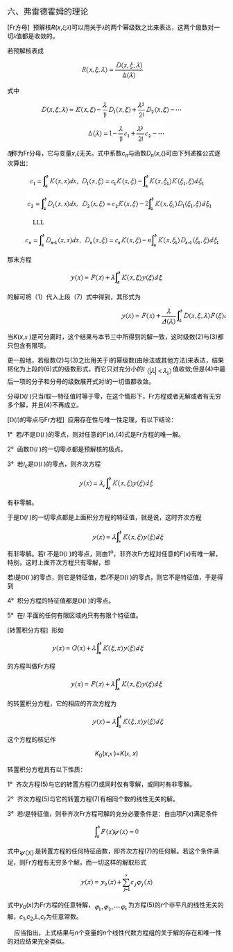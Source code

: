 <div class=Section1>
<p class=MsoNormal align=left style='text-align:left'><span lang=ZH-CN
style='font-size:14.0pt;font-family:宋体_GB2312'>六、弗雷德霍姆的理论</span></p>
<p class=MsoNormal align=left style='text-align:left'><span lang=EN-US
style='color:black'>[Fr</span><span lang=ZH-CN style='font-family:宋体_GB2312;
color:black'>方母</span><span lang=EN-US style='color:black'>]&nbsp; </span><span
lang=ZH-CN style='font-family:宋体_GB2312;color:black'>预解核</span><i><span
lang=EN-US style='color:black'>R</span></i><span lang=EN-US style='color:black'>(<i>x</i>,</span><i><span
lang=ZH-CN style='font-family:宋体_GB2312;color:black'>ξ</span></i><span
lang=EN-US style='color:black'>;</span><i><span lang=ZH-CN style='font-family:
宋体_GB2312;color:black'>λ</span></i><span lang=EN-US style='color:black'>)</span><span
lang=ZH-CN style='font-family:宋体_GB2312;color:black'>可以用关于</span><i><span
lang=ZH-CN style='font-family:宋体_GB2312;color:black'>λ</span></i><span
lang=ZH-CN style='font-family:宋体_GB2312;color:black'>的两个幂级数之比来表达，这两个级数对一切</span><i><span
lang=ZH-CN style='font-family:宋体_GB2312;color:black'>λ</span></i><span
lang=ZH-CN style='font-family:宋体_GB2312;color:black'>值都是收敛的。</span></p>
<p class=MsoNormal align=left style='text-align:left'><span lang=ZH-CN
style='font-family:宋体_GB2312;color:black'>若预解核表成</span></p>
<pre style='text-align:right' align=right><span lang=EN-US style='color:black'>&nbsp;&nbsp;&nbsp;&nbsp;&nbsp;&nbsp;&nbsp;&nbsp;&nbsp;&nbsp;&nbsp;&nbsp;&nbsp;&nbsp;&nbsp;&nbsp;&nbsp;&nbsp;&nbsp; </span><sub><span
lang=EN-US style='font-size:10.5pt;color:black'><img width=147 height=44
src="res/17e9d95da129bdd93c34fb6cc6aaaa52_5827_files/image002.gif" u1:shapes="_x0000_i1025"
align=absmiddle></span></sub><span lang=EN-US style='color:black'>&nbsp;&nbsp;&nbsp;&nbsp;&nbsp;&nbsp;&nbsp;&nbsp;&nbsp;&nbsp;&nbsp;&nbsp;&nbsp;&nbsp;&nbsp;&nbsp;&nbsp;&nbsp;&nbsp;&nbsp;&nbsp;&nbsp;&nbsp;&nbsp;&nbsp;&nbsp;(1)</span></pre>
<p class=MsoNormal align=left style='text-align:left'><span lang=ZH-CN
style='font-family:宋体_GB2312;color:black'>式中</span></p>
<pre style='text-align:right' align=right><span lang=EN-US style='color:black'>&nbsp;&nbsp;&nbsp;&nbsp;&nbsp;&nbsp;&nbsp; &nbsp;</span><sub><span
lang=EN-US style='font-size:10.5pt;color:black'><img width=329 height=41
src="res/17e9d95da129bdd93c34fb6cc6aaaa52_5827_files/image004.gif" u1:shapes="_x0000_i1026"
align=absmiddle></span></sub><span lang=EN-US style='color:black'>&nbsp;&nbsp;&nbsp;&nbsp;&nbsp;&nbsp;&nbsp;&nbsp;&nbsp;&nbsp;&nbsp;&nbsp;&nbsp;(2)</span></pre><pre
style='text-align:right' align=right><span lang=EN-US style='color:black'>&nbsp;&nbsp;&nbsp;&nbsp;&nbsp;&nbsp;&nbsp;&nbsp;&nbsp;&nbsp;&nbsp;&nbsp;&nbsp;&nbsp;&nbsp;&nbsp;&nbsp;&nbsp;&nbsp;&nbsp;&nbsp; </span><sub><span
lang=EN-US style='font-size:10.5pt;color:black'><img width=179 height=41
src="res/17e9d95da129bdd93c34fb6cc6aaaa52_5827_files/image006.gif" u1:shapes="_x0000_i1027"
align=absmiddle></span></sub><span lang=EN-US style='color:black'>&nbsp;&nbsp;&nbsp;&nbsp;&nbsp;&nbsp;&nbsp;&nbsp;&nbsp;&nbsp;&nbsp;&nbsp;&nbsp;&nbsp;&nbsp;&nbsp;&nbsp;&nbsp;&nbsp;&nbsp;&nbsp;&nbsp;&nbsp;(3)</span></pre>
<p class=MsoNormal align=left style='text-align:left'><span lang=ZH-CN
style='font-family:宋体_GB2312;color:black;letter-spacing:-3.0pt'>Δ</span><span
lang=EN-US style='font-family:宋体_GB2312;color:black;letter-spacing:-3.0pt'>(</span><span
lang=ZH-CN style='font-family:宋体_GB2312;color:black;letter-spacing:-3.0pt'>λ</span><span
lang=EN-US style='font-family:宋体_GB2312;color:black;letter-spacing:-3.0pt'>)</span><span
lang=ZH-CN style='font-family:宋体_GB2312;color:black'>称为</span><span lang=EN-US
style='color:black'>Fr</span><span lang=ZH-CN style='font-family:宋体_GB2312;
color:black'>分母，它与变量</span><i><span lang=EN-US style='color:black'>x</span></i><span
lang=EN-US style='color:black'>,</span><i><span lang=ZH-CN style='font-family:
宋体_GB2312;color:black'>ξ</span></i><span lang=ZH-CN style='font-family:宋体_GB2312;
color:black'>无关。式中系数</span><i><span lang=EN-US style='color:black'>c<sub>n</sub></span></i><span
lang=ZH-CN style='font-family:宋体_GB2312;color:black'>与函数</span><i><span
lang=EN-US style='color:black'>D<sub>n</sub></span></i><span lang=EN-US
style='color:black'>(<i>x</i>,</span><i><span lang=ZH-CN style='font-family:
宋体_GB2312;color:black'>ξ</span></i><span lang=EN-US style='color:black'>)</span><span
lang=ZH-CN style='font-family:宋体_GB2312;color:black'>可由下列递推公式逐次算出：</span></p>
<p class=MsoNormal align=center style='text-align:center'><span lang=EN-US
style='color:black'>&nbsp;</span><sub><span lang=EN-US style='font-size:10.5pt;
color:black'><img width=115 height=35
src="res/17e9d95da129bdd93c34fb6cc6aaaa52_5827_files/image008.gif" u1:shapes="_x0000_i1028"></span></sub><span
lang=EN-US style='color:black'>&nbsp;</span><sub><span lang=EN-US
style='font-size:10.5pt;color:black'><img width=288 height=35
src="res/17e9d95da129bdd93c34fb6cc6aaaa52_5827_files/image010.gif" u1:shapes="_x0000_i1029"></span></sub></p>
<p class=MsoNormal align=center style='text-align:center'><span lang=EN-US
style='color:black'>&nbsp;&nbsp;&nbsp; </span><sub><span lang=EN-US
style='font-size:10.5pt;color:black'><img width=121 height=35
src="res/17e9d95da129bdd93c34fb6cc6aaaa52_5827_files/image012.gif" u1:shapes="_x0000_i1039"></span></sub><span
lang=EN-US style='color:black'>&nbsp;</span><sub><span lang=EN-US
style='font-size:10.5pt;color:black'><img width=304 height=35
src="res/17e9d95da129bdd93c34fb6cc6aaaa52_5827_files/image014.gif" u1:shapes="_x0000_i1040"></span></sub></p>
<p class=MsoNormal><span lang=EN-US style='color:black'>&nbsp;&nbsp;&nbsp;&nbsp;&nbsp;&nbsp;&nbsp;&nbsp;&nbsp;&nbsp;&nbsp;&nbsp;&nbsp;&nbsp;
</span><span lang=EN-US style='font-family:"MT Extra";color:black'>LLL</span></p>
<p class=MsoNormal align=center style='text-align:center'><span lang=EN-US
style='color:black'>&nbsp;&nbsp;&nbsp;&nbsp;&nbsp;&nbsp; </span><sub><span
lang=EN-US style='font-size:10.5pt;color:black'><img width=132 height=35
src="res/17e9d95da129bdd93c34fb6cc6aaaa52_5827_files/image016.gif" u1:shapes="_x0000_i1041"></span></sub><span
lang=EN-US style='color:black'>&nbsp;</span><sub><span lang=EN-US
style='font-size:10.5pt;color:black'><img width=316 height=35
src="res/17e9d95da129bdd93c34fb6cc6aaaa52_5827_files/image018.gif" u1:shapes="_x0000_i1042"></span></sub></p>
<p class=MsoNormal align=left style='text-align:left'><span lang=ZH-CN
style='font-family:宋体_GB2312;color:black'>那末方程</span></p>
<p class=MsoNormal align=center style='text-align:center'><sub><span
lang=EN-US style='font-size:10.5pt;color:black'><img width=216 height=35
src="res/17e9d95da129bdd93c34fb6cc6aaaa52_5827_files/image020.gif" u1:shapes="_x0000_i1043"></span></sub></p>
<p class=MsoNormal align=left style='text-align:left'><span lang=ZH-CN
style='font-family:宋体_GB2312;color:black'>的解可将（</span><span lang=EN-US
style='color:black'>1</span><span lang=ZH-CN style='font-family:宋体_GB2312;
color:black'>）代入上段（</span><span lang=EN-US style='color:black'>7</span><span
lang=ZH-CN style='font-family:宋体_GB2312;color:black'>）式中得到，其形式为</span></p>
<pre style='text-align:right' align=right><span lang=EN-US style='color:black'>&nbsp;&nbsp;&nbsp;&nbsp;&nbsp;&nbsp;&nbsp;&nbsp;&nbsp;&nbsp;&nbsp;&nbsp;&nbsp;&nbsp;&nbsp;&nbsp;&nbsp;&nbsp;&nbsp;&nbsp;&nbsp;&nbsp;&nbsp;&nbsp;&nbsp;&nbsp;&nbsp;&nbsp;&nbsp;&nbsp; <sub><img
width=260 height=44 src="res/17e9d95da129bdd93c34fb6cc6aaaa52_5827_files/image022.gif"
u1:shapes="_x0000_i1044" align=absmiddle></sub>&nbsp;&nbsp;&nbsp;&nbsp;&nbsp;&nbsp;&nbsp;&nbsp;&nbsp;&nbsp;&nbsp;&nbsp;&nbsp;&nbsp;&nbsp;&nbsp;&nbsp;&nbsp;&nbsp; </span><span
lang=ZH-CN style='font-family:宋体_GB2312;color:black'>（</span><span lang=EN-US
style='color:black'>4</span><span lang=ZH-CN style='font-family:宋体_GB2312;
color:black'>）</span></pre>
<p class=MsoNormal align=left style='text-align:left'><span lang=ZH-CN
style='font-family:宋体_GB2312;color:black'>当</span><i><span lang=EN-US
style='color:black'>K</span></i><span lang=EN-US style='color:black'>(<i>x</i>,</span><i><span
lang=EN-US style='font-family:Symbol;color:black'>x</span><span lang=EN-US
style='color:black'> </span></i><span lang=EN-US style='color:black'>)</span><span
lang=ZH-CN style='font-family:宋体_GB2312;color:black'>是可分离时，这个结果与本节三中所得到的解一致，这时级数</span><span
lang=EN-US style='color:black'>(2)</span><span lang=ZH-CN style='font-family:
宋体_GB2312;color:black'>与</span><span lang=EN-US style='color:black'>(3)</span><span
lang=ZH-CN style='font-family:宋体_GB2312;color:black'>都只包含有限项。</span></p>
<p class=MsoNormal align=left style='text-align:left'><span lang=ZH-CN
style='font-family:宋体_GB2312;color:black'>更一般地，若级数</span><span lang=EN-US
style='color:black'>(2)</span><span lang=ZH-CN style='font-family:宋体_GB2312;
color:black'>与</span><span lang=EN-US style='color:black'>(3)</span><span
lang=ZH-CN style='font-family:宋体_GB2312;color:black'>之比用关于</span><i><span
lang=EN-US style='font-family:Symbol;color:black'>l</span></i><span lang=ZH-CN
style='font-family:宋体_GB2312;color:black'>的幂级数</span><span lang=EN-US
style='color:black'>(</span><span lang=ZH-CN style='font-family:宋体_GB2312;
color:black'>由除法或其他方法</span><span lang=EN-US style='color:black'>)</span><span
lang=ZH-CN style='font-family:宋体_GB2312;color:black'>来表达，结果将化为上段的</span><span
lang=EN-US style='color:black'>(6)</span><span lang=ZH-CN style='font-family:
宋体_GB2312;color:black'>式的级数形式，而它只对充分小的</span><i><span lang=EN-US
style='font-family:Symbol;color:black'>l</span><span lang=EN-US
style='color:black'> </span></i><i><sub><span lang=EN-US style='font-size:10.5pt;
color:black'><img width=61 height=27
src="res/17e9d95da129bdd93c34fb6cc6aaaa52_5827_files/image024.gif" u1:shapes="_x0000_i1045"
align=absmiddle></span></sub></i><span lang=ZH-CN style='font-family:宋体_GB2312;
color:black'>值收敛</span><span lang=EN-US style='color:black'>;</span><span
lang=ZH-CN style='font-family:宋体_GB2312;color:black'>但是</span><span lang=EN-US
style='color:black'>(4)</span><span lang=ZH-CN style='font-family:宋体_GB2312;
color:black'>中最后一项的分子和分母的级数展开式对</span><i><span lang=EN-US style='font-family:
Symbol;color:black'>l</span></i><span lang=ZH-CN style='font-family:宋体_GB2312;
color:black'>的一切值都收敛。</span></p>
<p class=MsoNormal align=left style='text-align:left'><span lang=ZH-CN
style='font-family:宋体_GB2312;color:black'>分母</span><span lang=EN-US
style='font-family:Symbol;color:black'>D</span><span lang=EN-US
style='color:black'>(</span><i><span lang=EN-US style='font-family:Symbol;
color:black'>l</span></i><span lang=EN-US style='color:black'> )</span><span
lang=ZH-CN style='font-family:宋体_GB2312;color:black'>只当</span><i><span
lang=EN-US style='font-family:Symbol;color:black'>l</span></i><span lang=ZH-CN
style='font-family:宋体_GB2312;color:black'>取一特征值时等于零，在这个情形下，</span><span
lang=EN-US style='color:black'>Fr</span><span lang=ZH-CN style='font-family:
宋体_GB2312;color:black'>方程或者无解或者有无穷多个解，并且</span><span lang=EN-US
style='color:black'>(4)</span><span lang=ZH-CN style='font-family:宋体_GB2312;
color:black'>不再成立。</span></p>
<p class=MsoNormal align=left style='text-align:left'><span lang=EN-US
style='color:black'>[</span><span lang=EN-US style='font-family:Symbol;
color:black'>D</span><span lang=EN-US style='color:black'>(</span><i><span
lang=EN-US style='font-family:Symbol;color:black'>l</span></i><span lang=EN-US
style='color:black'>)</span><span lang=ZH-CN style='font-family:宋体_GB2312;
color:black'>的零点与</span><span lang=EN-US style='color:black'>Fr</span><span
lang=ZH-CN style='font-family:宋体_GB2312;color:black'>方程</span><span lang=EN-US
style='color:black'>]&nbsp; </span><span lang=ZH-CN style='font-family:宋体_GB2312;
color:black'>应用存在性与唯一性定理，有以下结论：</span></p>
<p class=MsoNormal align=left style='text-align:left'><span lang=EN-US
style='color:black'>1°&nbsp; </span><span lang=ZH-CN style='font-family:宋体_GB2312;
color:black'>若</span><i><span lang=EN-US style='font-family:Symbol;color:black'>l</span></i><span
lang=ZH-CN style='font-family:宋体_GB2312;color:black'>不是</span><span lang=EN-US
style='font-family:Symbol;color:black'>D</span><span lang=EN-US
style='color:black'>(</span><i><span lang=EN-US style='font-family:Symbol;
color:black'>l</span></i><span lang=EN-US style='color:black'> )</span><span
lang=ZH-CN style='font-family:宋体_GB2312;color:black'>的零点，则对任意的</span><i><span
lang=EN-US style='color:black'>F</span></i><span lang=EN-US style='color:black'>(<i>x</i>),(4)</span><span
lang=ZH-CN style='font-family:宋体_GB2312;color:black'>式是</span><span lang=EN-US
style='color:black'>Fr</span><span lang=ZH-CN style='font-family:宋体_GB2312;
color:black'>方程的唯一解。</span></p>
<p class=MsoNormal align=left style='text-align:left'><span lang=EN-US
style='color:black'>2°&nbsp; </span><span lang=ZH-CN style='font-family:宋体_GB2312;
color:black'>函数</span><span lang=EN-US style='font-family:Symbol;color:black'>D</span><span
lang=EN-US style='color:black'>(</span><i><span lang=EN-US style='font-family:
Symbol;color:black'>l</span></i><span lang=EN-US style='color:black'> )</span><span
lang=ZH-CN style='font-family:宋体_GB2312;color:black'>的一切零点都是预解核的极点。</span></p>
<p class=MsoNormal align=left style='text-align:left'><span lang=EN-US
style='color:black'>3°&nbsp; </span><span lang=ZH-CN style='font-family:宋体_GB2312;
color:black'>若</span><i><span lang=EN-US style='font-family:Symbol;color:black'>l</span><sub><span
lang=EN-US style='color:black'>c</span></sub></i><span lang=ZH-CN
style='font-family:宋体_GB2312;color:black'>是</span><span lang=EN-US
style='font-family:Symbol;color:black'>D</span><span lang=EN-US
style='color:black'>(</span><i><span lang=EN-US style='font-family:Symbol;
color:black'>l</span></i><span lang=EN-US style='color:black'> )</span><span
lang=ZH-CN style='font-family:宋体_GB2312;color:black'>的零点，则齐次方程</span></p>
<p class=MsoNormal align=center style='text-align:center'><sub><span
lang=EN-US style='font-size:10.5pt;color:black'><img width=176 height=35
src="res/17e9d95da129bdd93c34fb6cc6aaaa52_5827_files/image026.gif" u1:shapes="_x0000_i1046"></span></sub></p>
<p class=MsoNormal align=left style='text-align:left'><span lang=ZH-CN
style='font-family:宋体_GB2312;color:black'>有非零解。</span></p>
<p class=MsoNormal align=left style='text-align:left'><span lang=ZH-CN
style='font-family:宋体_GB2312;color:black'>于是</span><span lang=EN-US
style='font-family:Symbol;color:black'>D</span><span lang=EN-US
style='color:black'>(</span><i><span lang=EN-US style='font-family:Symbol;
color:black'>l</span></i><span lang=EN-US style='color:black'> )</span><span
lang=ZH-CN style='font-family:宋体_GB2312;color:black'>的一切零点都是上面积分方程的特征值，就是说，这时齐次方程</span></p>
<pre style='text-align:right' align=right><span lang=EN-US style='color:black'>&nbsp;&nbsp;&nbsp;&nbsp;&nbsp;&nbsp;&nbsp;&nbsp;&nbsp;&nbsp;&nbsp;&nbsp;&nbsp;&nbsp;&nbsp;&nbsp;&nbsp;&nbsp;&nbsp;&nbsp;&nbsp;&nbsp; </span><sub><span
lang=EN-US style='font-size:10.5pt;color:black'><img width=169 height=35
src="res/17e9d95da129bdd93c34fb6cc6aaaa52_5827_files/image028.gif" u1:shapes="_x0000_i1047"
align=absbottom></span></sub><span lang=EN-US style='color:black'>&nbsp;&nbsp;&nbsp;&nbsp;&nbsp;&nbsp;&nbsp;&nbsp;&nbsp;&nbsp;&nbsp;&nbsp;&nbsp;&nbsp;&nbsp;&nbsp;&nbsp;&nbsp;&nbsp;&nbsp;&nbsp;&nbsp;&nbsp;&nbsp;(5)</span></pre>
<p class=MsoNormal align=left style='text-align:left'><span lang=ZH-CN
style='font-family:宋体_GB2312;color:black'>有非零解。若</span><i><span lang=EN-US
style='font-family:Symbol;color:black'>l</span></i><span lang=EN-US
style='color:black'> </span><span lang=ZH-CN style='font-family:宋体_GB2312;
color:black'>不是</span><span lang=EN-US style='font-family:Symbol;color:black'>D</span><span
lang=EN-US style='color:black'>(</span><i><span lang=EN-US style='font-family:
Symbol;color:black'>l</span></i><span lang=EN-US style='color:black'> )</span><span
lang=ZH-CN style='font-family:宋体_GB2312;color:black'>的零点，则由</span><span
lang=EN-US style='color:black'>1<sup>o</sup></span><span lang=ZH-CN
style='font-family:宋体_GB2312;color:black'>，非齐次</span><span lang=EN-US
style='color:black'>Fr</span><span lang=ZH-CN style='font-family:宋体_GB2312;
color:black'>方程对任意的</span><i><span lang=EN-US style='color:black'>F</span></i><span
lang=EN-US style='color:black'>(<i>x</i>)</span><span lang=ZH-CN
style='font-family:宋体_GB2312;color:black'>有唯一解，特别，这时上面齐次方程只有零解，即</span></p>
<p class=MsoNormal align=left style='text-align:left'><span lang=ZH-CN
style='font-family:宋体_GB2312;color:black'>若</span><i><span lang=EN-US
style='font-family:Symbol;color:black'>l</span></i><span lang=ZH-CN
style='font-family:宋体_GB2312;color:black'>是</span><span lang=EN-US
style='font-family:Symbol;color:black'>D</span><span lang=EN-US
style='color:black'>(</span><i><span lang=EN-US style='font-family:Symbol;
color:black'>l</span></i><span lang=EN-US style='color:black'> )</span><span
lang=ZH-CN style='font-family:宋体_GB2312;color:black'>的零点，则它是特征值，若</span><i><span
lang=EN-US style='font-family:Symbol;color:black'>l</span></i><span lang=ZH-CN
style='font-family:宋体_GB2312;color:black'>不是</span><span lang=EN-US
style='font-family:Symbol;color:black'>D</span><span lang=EN-US
style='color:black'>(</span><i><span lang=EN-US style='font-family:Symbol;
color:black'>l</span></i><span lang=EN-US style='color:black'> )</span><span
lang=ZH-CN style='font-family:宋体_GB2312;color:black'>的零点，则它不是特征值，于是得到</span></p>
<p class=MsoNormal align=left style='text-align:left'><span lang=EN-US
style='color:black'>4°&nbsp; </span><span lang=ZH-CN style='font-family:宋体_GB2312;
color:black'>积分方程的特征值都是</span><span lang=EN-US style='font-family:Symbol;
color:black'>D</span><span lang=EN-US style='color:black'>(</span><i><span
lang=EN-US style='font-family:Symbol;color:black'>l</span></i><span lang=EN-US
style='color:black'> )</span><span lang=ZH-CN style='font-family:宋体_GB2312;
color:black'>的零点。</span></p>
<p class=MsoNormal align=left style='text-align:left'><span lang=EN-US
style='color:black'>5°&nbsp; </span><span lang=ZH-CN style='font-family:宋体_GB2312;
color:black'>在</span><i><span lang=EN-US style='font-family:Symbol;color:black'>l</span></i><span
lang=EN-US style='color:black'> </span><span lang=ZH-CN style='font-family:
宋体_GB2312;color:black'>平面的任何有限区域内只有有限个特征值。</span></p>
<p class=MsoNormal align=left style='text-align:left'><span lang=EN-US
style='color:black'>[</span><span lang=ZH-CN style='font-family:宋体_GB2312;
color:black'>转置积分方程</span><span lang=EN-US style='color:black'>]&nbsp; </span><span
lang=ZH-CN style='font-family:宋体_GB2312;color:black'>形如</span></p>
<pre style='text-align:right' align=right><span lang=EN-US style='color:black'>&nbsp;&nbsp;&nbsp;&nbsp;&nbsp;&nbsp;&nbsp;&nbsp;&nbsp;&nbsp;&nbsp; </span><sub><span
lang=EN-US style='font-size:10.5pt;color:black'><img width=216 height=35
src="res/17e9d95da129bdd93c34fb6cc6aaaa52_5827_files/image030.gif" u1:shapes="_x0000_i1048"
align=absmiddle></span></sub><span lang=EN-US style='color:black'>&nbsp;&nbsp;&nbsp;&nbsp;&nbsp;&nbsp;&nbsp;&nbsp;&nbsp;&nbsp;&nbsp;&nbsp;&nbsp;&nbsp;&nbsp;&nbsp;&nbsp;&nbsp;&nbsp;&nbsp;&nbsp;&nbsp;&nbsp;&nbsp;(6)</span></pre>
<p class=MsoNormal align=left style='text-align:left'><span lang=ZH-CN
style='font-family:宋体_GB2312;color:black'>的方程叫做</span><span lang=EN-US
style='color:black'>Fr</span><span lang=ZH-CN style='font-family:宋体_GB2312;
color:black'>方程</span></p>
<p class=MsoNormal align=center style='text-align:center'><sub><span
lang=EN-US style='font-size:10.5pt;color:black'><img width=216 height=35
src="res/17e9d95da129bdd93c34fb6cc6aaaa52_5827_files/image032.gif" u1:shapes="_x0000_i1049"></span></sub></p>
<p class=MsoNormal align=left style='text-align:left'><span lang=ZH-CN
style='font-family:宋体_GB2312;color:black'>的转置积分方程，它的相应的齐次方程为</span></p>
<pre style='text-align:right' align=right><span lang=EN-US style='color:black'>&nbsp;&nbsp;&nbsp;&nbsp;&nbsp;&nbsp;&nbsp;&nbsp;&nbsp;&nbsp;&nbsp;&nbsp;&nbsp;&nbsp;&nbsp;&nbsp;&nbsp;&nbsp;&nbsp;&nbsp;&nbsp;&nbsp; </span><sub><span
lang=EN-US style='font-size:10.5pt;color:black'><img width=169 height=35
src="res/17e9d95da129bdd93c34fb6cc6aaaa52_5827_files/image034.gif" u1:shapes="_x0000_i1050"
align=absmiddle></span></sub><span lang=EN-US style='color:black'>&nbsp;&nbsp;&nbsp;&nbsp;&nbsp;&nbsp;&nbsp;&nbsp;&nbsp;&nbsp;&nbsp;&nbsp;&nbsp;&nbsp;&nbsp;&nbsp;&nbsp;&nbsp;&nbsp;&nbsp;&nbsp;&nbsp;&nbsp;&nbsp;&nbsp;(7)</span></pre>
<p class=MsoNormal align=left style='text-align:left'><span lang=ZH-CN
style='font-family:宋体_GB2312;color:black'>这个方程的核记作</span></p>
<p class=MsoNormal align=center style='text-align:center'><i><span lang=EN-US
style='color:black'>K</span></i><sub><span lang=EN-US style='color:black'>0</span></sub><span
lang=EN-US style='color:black'>(<i>x</i>,</span><i><span lang=EN-US
style='font-family:Symbol;color:black'>x</span><span lang=EN-US
style='color:black'> </span></i><span lang=EN-US style='color:black'>)=<i>K</i>(</span><i><span
lang=EN-US style='font-family:Symbol;color:black'>x</span></i><span lang=EN-US
style='color:black'>, <i>x</i>)</span></p>
<p class=MsoNormal align=left style='text-align:left'><span lang=ZH-CN
style='font-family:宋体_GB2312;color:black'>转置积分方程具有以下性质：</span></p>
<p class=MsoNormal align=left style='text-align:left'><span lang=EN-US
style='color:black'>1°&nbsp; </span><span lang=ZH-CN style='font-family:宋体_GB2312;
color:black'>齐次方程</span><span lang=EN-US style='color:black'>(5)</span><span
lang=ZH-CN style='font-family:宋体_GB2312;color:black'>与它的转置方程</span><span
lang=EN-US style='color:black'>(7)</span><span lang=ZH-CN style='font-family:
宋体_GB2312;color:black'>或同时仅有零解，或同时有非零解。</span></p>
<p class=MsoNormal align=left style='text-align:left'><span lang=EN-US
style='color:black'>2°&nbsp; </span><span lang=ZH-CN style='font-family:宋体_GB2312;
color:black'>齐次方程</span><span lang=EN-US style='color:black'>(5)</span><span
lang=ZH-CN style='font-family:宋体_GB2312;color:black'>与它的转置方程</span><span
lang=EN-US style='color:black'>(7)</span><span lang=ZH-CN style='font-family:
宋体_GB2312;color:black'>有相同个数的线性无关的解。</span></p>
<p class=MsoNormal align=left style='text-align:left'><span lang=EN-US
style='color:black'>3°&nbsp; </span><span lang=ZH-CN style='font-family:宋体_GB2312;
color:black'>若</span><i><span lang=EN-US style='font-family:Symbol;color:black'>l</span></i><span
lang=ZH-CN style='font-family:宋体_GB2312;color:black'>是特征值，则非齐次</span><span
lang=EN-US style='color:black'>Fr</span><span lang=ZH-CN style='font-family:
宋体_GB2312;color:black'>方程可解的充分必要条件是：自由项</span><i><span lang=EN-US
style='color:black'>F</span></i><span lang=EN-US style='color:black'>(<i>x</i>)</span><span
lang=ZH-CN style='font-family:宋体_GB2312;color:black'>满足条件</span></p>
<p class=MsoNormal align=center style='text-align:center'><sub><span
lang=EN-US style='font-size:10.5pt;color:black'><img width=107 height=35
src="res/17e9d95da129bdd93c34fb6cc6aaaa52_5827_files/image036.gif" u1:shapes="_x0000_i1051"></span></sub></p>
<p class=MsoNormal align=left style='text-align:left'><span lang=ZH-CN
style='font-family:宋体_GB2312;color:black'>式中</span><sub><span lang=EN-US
style='font-size:10.5pt;color:black'><img width=36 height=21
src="res/17e9d95da129bdd93c34fb6cc6aaaa52_5827_files/image038.gif" u1:shapes="_x0000_i1052"
align=absmiddle></span></sub><span lang=ZH-CN style='font-family:宋体_GB2312;
color:black'>是转置方程的任何特征函数，即齐次方程</span><span lang=EN-US style='color:black'>(7)</span><span
lang=ZH-CN style='font-family:宋体_GB2312;color:black'>的任何解。若这个条件满足，则</span><span
lang=EN-US style='color:black'>Fr</span><span lang=ZH-CN style='font-family:
宋体_GB2312;color:black'>方程有无穷多个解，而一切这样的解取形式</span></p>
<p class=MsoNormal align=center style='text-align:center'><sub><span
lang=EN-US style='font-size:10.5pt;color:black'><img width=171 height=47
src="res/17e9d95da129bdd93c34fb6cc6aaaa52_5827_files/image040.gif" u1:shapes="_x0000_i1053"></span></sub></p>
<p class=MsoNormal align=left style='text-align:left'><span lang=ZH-CN
style='font-family:宋体_GB2312;color:black'>式中</span><i><span lang=EN-US
style='color:black'>y</span></i><sub><span lang=EN-US style='color:black'>0</span></sub><span
lang=EN-US style='color:black'>(<i>x</i>)</span><span lang=ZH-CN
style='font-family:宋体_GB2312;color:black'>为</span><span lang=EN-US
style='color:black'>Fr</span><span lang=ZH-CN style='font-family:宋体_GB2312;
color:black'>方程的任意特解，</span><sub><span lang=EN-US style='font-size:10.5pt;
color:black'><img width=79 height=23
src="res/17e9d95da129bdd93c34fb6cc6aaaa52_5827_files/image042.gif" u1:shapes="_x0000_i1054"
align=absmiddle></span></sub><span lang=ZH-CN style='font-family:宋体_GB2312;
color:black'>为方程</span><span lang=EN-US style='color:black'>(5)</span><span
lang=ZH-CN style='font-family:宋体_GB2312;color:black'>的</span><i><span
lang=EN-US style='color:black'>r</span></i><span lang=ZH-CN style='font-family:
宋体_GB2312;color:black'>个非平凡的线性无关的解，</span><i><span lang=EN-US style='color:
black'>c</span></i><sub><span lang=EN-US style='color:black'>1</span></sub><span
lang=EN-US style='color:black'>,<i>c</i><sub>2</sub>,</span><span lang=EN-US
style='font-family:"MT Extra";color:black'>L</span><span lang=EN-US
style='color:black'>,<i>c<sub>r</sub></i></span><span lang=ZH-CN
style='font-family:宋体_GB2312;color:black'>为任意常数。</span></p>
<p class=MsoNormal align=left style='text-align:left'><span lang=EN-US
style='color:black'>&nbsp;&nbsp;&nbsp; </span><span lang=ZH-CN
style='font-family:宋体_GB2312;color:black'>应当指出，上式结果与</span><i><span lang=EN-US
style='color:black'>n</span></i><span lang=ZH-CN style='font-family:宋体_GB2312;
color:black'>个变量的</span><i><span lang=EN-US style='color:black'>n</span></i><span
lang=ZH-CN style='font-family:宋体_GB2312;color:black'>个线性代数方程组的关于解的存在和唯一性的对应结果完全类似。</span></p>
</div>